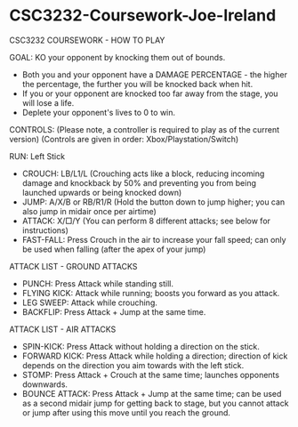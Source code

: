 # CSC3232-Coursework-Joe-Ireland

CSC3232 COURSEWORK - HOW TO PLAY

GOAL: KO your opponent by knocking them out of bounds. 

- Both you and your opponent have a DAMAGE PERCENTAGE - the higher the percentage, the further you will be knocked back when hit.
- If you or your opponent are knocked too far away from the stage, you will lose a life.
- Deplete your opponent's lives to 0 to win.


CONTROLS: (Please note, a controller is required to play as of the current version) (Controls are given in order: Xbox/Playstation/Switch)

RUN: Left Stick
- CROUCH: LB/L1/L (Crouching acts like a block, reducing incoming damage and knockback by 50% and preventing you from being launched upwards or being knocked down)
- JUMP: A/X/B or RB/R1/R (Hold the button down to jump higher; you can also jump in midair once per airtime)
- ATTACK: X/□/Y (You can perform 8 different attacks; see below for instructions)
- FAST-FALL: Press Crouch in the air to increase your fall speed; can only be used when falling (after the apex of your jump)

ATTACK LIST - GROUND ATTACKS
- PUNCH: Press Attack while standing still.
- FLYING KICK: Attack while running; boosts you forward as you attack.
- LEG SWEEP: Attack while crouching.
- BACKFLIP: Press Attack + Jump at the same time.

ATTACK LIST - AIR ATTACKS
- SPIN-KICK: Press Attack without holding a direction on the stick.
- FORWARD KICK: Press Attack while holding a direction; direction of kick depends on the direction you aim towards with the left stick.
- STOMP: Press Attack + Crouch at the same time; launches opponents downwards.
- BOUNCE ATTACK: Press Attack + Jump at the same time; can be used as a second midair jump for getting back to stage, but you cannot attack or jump after using this move until you reach the ground.
